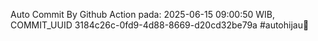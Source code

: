 Auto Commit By Github Action pada: 2025-06-15 09:00:50 WIB, COMMIT_UUID 3184c26c-0fd9-4d88-8669-d20cd32be79a #autohijau🗿

